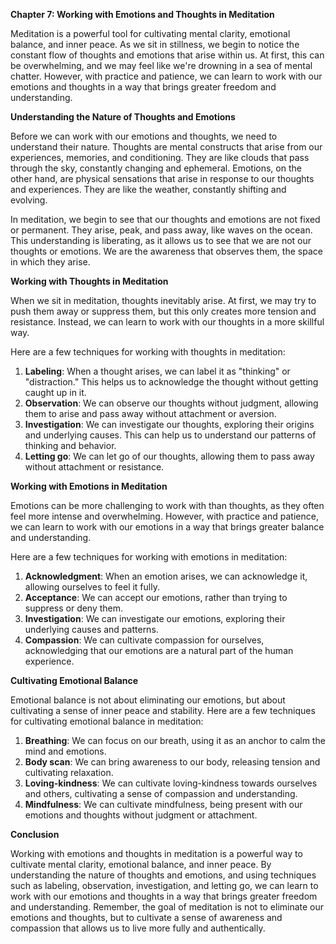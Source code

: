 <p><strong>Chapter 7: Working with Emotions and Thoughts in Meditation</strong></p>

<p>Meditation is a powerful tool for cultivating mental clarity, emotional balance, and inner peace. As we sit in stillness, we begin to notice the constant flow of thoughts and emotions that arise within us. At first, this can be overwhelming, and we may feel like we're drowning in a sea of mental chatter. However, with practice and patience, we can learn to work with our emotions and thoughts in a way that brings greater freedom and understanding.</p>

<p><strong>Understanding the Nature of Thoughts and Emotions</strong></p>

<p>Before we can work with our emotions and thoughts, we need to understand their nature. Thoughts are mental constructs that arise from our experiences, memories, and conditioning. They are like clouds that pass through the sky, constantly changing and ephemeral. Emotions, on the other hand, are physical sensations that arise in response to our thoughts and experiences. They are like the weather, constantly shifting and evolving.</p>

<p>In meditation, we begin to see that our thoughts and emotions are not fixed or permanent. They arise, peak, and pass away, like waves on the ocean. This understanding is liberating, as it allows us to see that we are not our thoughts or emotions. We are the awareness that observes them, the space in which they arise.</p>

<p><strong>Working with Thoughts in Meditation</strong></p>

<p>When we sit in meditation, thoughts inevitably arise. At first, we may try to push them away or suppress them, but this only creates more tension and resistance. Instead, we can learn to work with our thoughts in a more skillful way.</p>

<p>Here are a few techniques for working with thoughts in meditation:</p>

<ol>
<li><strong>Labeling</strong>: When a thought arises, we can label it as "thinking" or "distraction." This helps us to acknowledge the thought without getting caught up in it.</li>
<li><strong>Observation</strong>: We can observe our thoughts without judgment, allowing them to arise and pass away without attachment or aversion.</li>
<li><strong>Investigation</strong>: We can investigate our thoughts, exploring their origins and underlying causes. This can help us to understand our patterns of thinking and behavior.</li>
<li><strong>Letting go</strong>: We can let go of our thoughts, allowing them to pass away without attachment or resistance.</li>
</ol>

<p><strong>Working with Emotions in Meditation</strong></p>

<p>Emotions can be more challenging to work with than thoughts, as they often feel more intense and overwhelming. However, with practice and patience, we can learn to work with our emotions in a way that brings greater balance and understanding.</p>

<p>Here are a few techniques for working with emotions in meditation:</p>

<ol>
<li><strong>Acknowledgment</strong>: When an emotion arises, we can acknowledge it, allowing ourselves to feel it fully.</li>
<li><strong>Acceptance</strong>: We can accept our emotions, rather than trying to suppress or deny them.</li>
<li><strong>Investigation</strong>: We can investigate our emotions, exploring their underlying causes and patterns.</li>
<li><strong>Compassion</strong>: We can cultivate compassion for ourselves, acknowledging that our emotions are a natural part of the human experience.</li>
</ol>

<p><strong>Cultivating Emotional Balance</strong></p>

<p>Emotional balance is not about eliminating our emotions, but about cultivating a sense of inner peace and stability. Here are a few techniques for cultivating emotional balance in meditation:</p>

<ol>
<li><strong>Breathing</strong>: We can focus on our breath, using it as an anchor to calm the mind and emotions.</li>
<li><strong>Body scan</strong>: We can bring awareness to our body, releasing tension and cultivating relaxation.</li>
<li><strong>Loving-kindness</strong>: We can cultivate loving-kindness towards ourselves and others, cultivating a sense of compassion and understanding.</li>
<li><strong>Mindfulness</strong>: We can cultivate mindfulness, being present with our emotions and thoughts without judgment or attachment.</li>
</ol>

<p><strong>Conclusion</strong></p>

<p>Working with emotions and thoughts in meditation is a powerful way to cultivate mental clarity, emotional balance, and inner peace. By understanding the nature of thoughts and emotions, and using techniques such as labeling, observation, investigation, and letting go, we can learn to work with our emotions and thoughts in a way that brings greater freedom and understanding. Remember, the goal of meditation is not to eliminate our emotions and thoughts, but to cultivate a sense of awareness and compassion that allows us to live more fully and authentically.</p>
